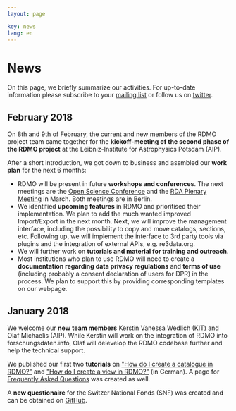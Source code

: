 ```yaml
---
layout: page

key: news
lang: en
---
```


News
====

On this page, we briefly summarize our activities. For up-to-date information please subscribe to your [mailing list](https://www.listserv.dfn.de/sympa/info/rdmo) or follow us on [twitter](https://twitter.com/rdmorganiser).

February 2018
-------------

On 8th and 9th of February, the current and new members of the RDMO project team came together for the **kickoff-meeting of the second phase of the RDMO project** at the Leibniz-Institute for Astrophysics Potsdam (AIP).

After a short introduction, we got down to business and assmbled our **work plan** for the next 6 months:

* RDMO will be present in future **workshops and conferences**. The next meetings are the [Open Science Conference](https://www.open-science-conference.eu/) and the [RDA Plenary Meeting](https://www.rd-alliance.org/plenaries/rda-eleventh-plenary-meeting-berlin-germany) in March. Both meetings are in Berlin.
* We identified **upcoming features** in RDMO and prioritised their implementation. We plan to add the much wanted improved Import/Export in the next month. Next, we will improve the management interface, including the possibility to copy and move catalogs, sections, etc. Following up, we will implement the interface to 3rd party tools via plugins and the integration of external APIs, e.g. re3data.org.
* We will further work on **tutorials and material for training and outreach**.
* Most institutions who plan to use RDMO will need to create a **documentation regarding data privacy regulations** and **terms of use** (including probably a consent declaration of users for DPR) in the process. We plan to support this by providing corresponding templates on our webpage.

January 2018
------------

We welcome our **new team members** Kerstin Vanessa Wedlich (KIT) and Olaf Michaelis (AIP). While Kerstin will work on the integration of RDMO into forschungsdaten.info, Olaf will delevelop the RDMO codebase further and help the technical support.

We published our first two **tutorials** on ["How do I create a catalogue in RDMO?"](https://forschungsdaten.org/index.php/Katalog_erstellen) and ["How do I create a view in RDMO?"](https://forschungsdaten.org/index.php/ansicht_erstellen) (in German). A page for [Frequently Asked Questions](http://www.forschungsdaten.org/index.php/FAQs) was created as well.

A **new questionaire** for the Switzer National Fonds (SNF) was created and can be obtained on [GitHub](https://github.com/rdmorganiser/rdmp-catalog).
